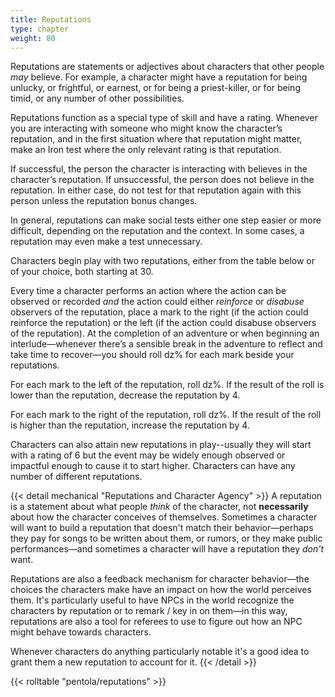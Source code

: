 ```yaml
---
title: Reputations
type: chapter
weight: 80
---
```


Reputations are statements or adjectives about characters that other people _may_ believe.
For example, a character might have a reputation for being unlucky, or frightful, or earnest, or for being a priest-killer, or for being timid, or any number of other possibilities.

Reputations function as a special type of skill and have a rating.
Whenever you are interacting with someone who might know the character’s reputation, and in the first situation where that reputation might matter, make an Iron test where the only relevant rating is that reputation.

If successful, the person the character is interacting with believes in the character’s reputation.
If unsuccessful, the person does not believe in the reputation.
In either case, do not test for that reputation again with this person unless the reputation bonus changes.

In general, reputations can make social tests either one step easier or more difficult, depending on the reputation and the context.
In some cases, a reputation may even make a test unnecessary.

Characters begin play with two reputations, either from the table below or of your choice, both starting at 30.

Every time a character performs an action where the action can be observed or recorded _and_ the action could either _reinforce_ or _disabuse_ observers of the reputation, place a mark to the right (if the action could reinforce the reputation) or the left (if the action could disabuse observers of the reputation).
At the completion of an adventure or when beginning an interlude—whenever there’s a sensible break in the adventure to reflect and take time to recover—you should roll dz% for each mark beside your reputations.

For each mark to the left of the reputation, roll dz%.
If the result of the roll is lower than the reputation, decrease the reputation by 4.

For each mark to the right of the reputation, roll dz%.
If the result of the roll is higher than the reputation, increase the reputation by 4.

Characters can also attain new reputations in play--usually they will start with a rating of 6 but the event may be widely enough observed or impactful enough to cause it to start higher.
Characters can have any number of different reputations.

{{< detail mechanical "Reputations and Character Agency" >}}
A reputation is a statement about what people _think_ of the character, not **necessarily** about how the character conceives of themselves.
Sometimes a character will want to build a reputation that doesn't match their behavior—perhaps they pay for songs to be written about them, or rumors, or they make public performances—and sometimes a character will have a reputation they _don't_ want.

Reputations are also a feedback mechanism for character behavior—the choices the characters make have an impact on how the world perceives them.
It's particularly useful to have NPCs in the world recognize the characters by reputation or to remark / key in on them—in this way, reputations are also a tool for referees to use to figure out how an NPC might behave towards characters.

Whenever characters do anything particularly notable it's a good idea to grant them a new reputation to account for it.
{{< /detail >}}

{{< rolltable "pentola/reputations" >}}
